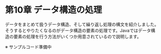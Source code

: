 # 第10章 データ構造の処理
データをまとめて扱うデータ構造、そして繰り返し処理の構文を紹介しました。そうするとやりたくなるのがデータ構造の要素の処理です。Javaではデータ構造の要素の処理を行う方法がいくつか用意されているので説明します。

※ サンプルコード準備中